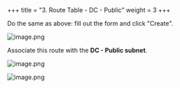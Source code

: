 +++
title = "3. Route Table - DC - Public"
weight = 3
+++


Do the same as above: fill out the form and click "Create".


![image.png](/images/004-iv-setup-vpc-dc-resources/16-837084-image.png)


Associate this route with the **DC - Public subnet**.


![image.png](/images/004-iv-setup-vpc-dc-resources/16-517732-image.png)


![image.png](/images/004-iv-setup-vpc-dc-resources/16-124712-image.png)


